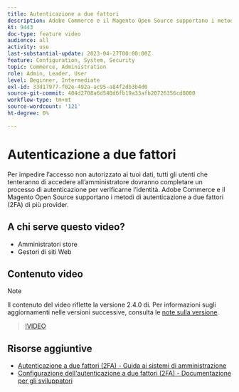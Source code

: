 ```yaml
---
title: Autenticazione a due fattori
description: Adobe Commerce e il Magento Open Source supportano i metodi di autenticazione a due fattori (2FA) di più provider. Scopri in che modo le funzioni di autenticazione a due fattori contribuiscono a proteggere l’amministratore del tuo store.
kt: 9443
doc-type: feature video
audience: all
activity: use
last-substantial-update: 2023-04-27T00:00:00Z
feature: Configuration, System, Security
topic: Commerce, Administration
role: Admin, Leader, User
level: Beginner, Intermediate
exl-id: 33d17977-f02e-492a-ac95-a84f2db3b4d0
source-git-commit: 404d2708a6d540d6fb19a33afb20726356cd8000
workflow-type: tm+mt
source-wordcount: '121'
ht-degree: 0%

---
```


# Autenticazione a due fattori

Per impedire l’accesso non autorizzato ai tuoi dati, tutti gli utenti che tenteranno di accedere all’amministratore dovranno completare un processo di autenticazione per verificarne l’identità. Adobe Commerce e il Magento Open Source supportano i metodi di autenticazione a due fattori (2FA) di più provider.

## A chi serve questo video?

- Amministratori store
- Gestori di siti Web

## Contenuto video

>[!NOTE]
>
>Il contenuto del video riflette la versione 2.4.0 di. Per informazioni sugli aggiornamenti nelle versioni successive, consulta le [note sulla versione](https://experienceleague.adobe.com/docs/commerce-operations/release/notes/overview.html?lang=it).

>[!VIDEO](https://video.tv.adobe.com/v/339104?quality=12&learn=on)

## Risorse aggiuntive

- [Autenticazione a due fattori (2FA) - Guida ai sistemi di amministrazione](https://experienceleague.adobe.com/docs/commerce-admin/systems/security/2fa/security-two-factor-authentication.html?lang=it)
- [Configurazione dell&#39;autenticazione a due fattori (2FA) - Documentazione per gli sviluppatori](https://developer.adobe.com/commerce/testing/functional-testing-framework/two-factor-authentication/)
